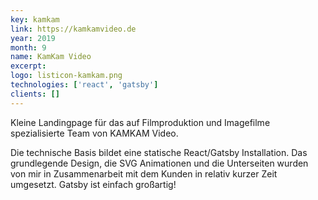 ```yaml
---
key: kamkam
link: https://kamkamvideo.de
year: 2019
month: 9
name: KamKam Video
excerpt:
logo: listicon-kamkam.png
technologies: ['react', 'gatsby']
clients: []
---
```


Kleine Landingpage für das auf Filmproduktion und Imagefilme spezialisierte Team von KAMKAM Video.

Die technische Basis bildet eine statische React/Gatsby Installation. Das grundlegende Design, die SVG Animationen und
die Unterseiten wurden von mir in Zusammenarbeit mit dem Kunden in relativ kurzer Zeit umgesetzt. Gatsby ist einfach
großartig!
